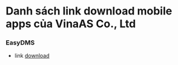 
# Danh sách link download mobile apps của VinaAS Co., Ltd


### EasyDMS
- link [download](/apps/easydms/DMS_VinaAS_v1.0.0_1024.apk)

